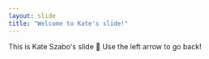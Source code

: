 ```yaml
---
layout: slide
title: "Welcome to Kate's slide!"
---
```

This is Kate Szabo's slide :tada:
Use the left arrow to go back!
